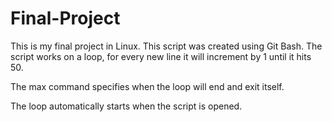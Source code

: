 # Final-Project
This is my final project in Linux.
This script was created using Git Bash.
The script works on a loop, for every new line it will increment by 1 until it hits 50.

The max command specifies when the loop will end and exit itself.

The loop automatically starts when the script is opened. 

